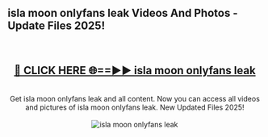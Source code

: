<h2>isla moon onlyfans leak Videos And Photos - Update Files 2025!</h2>
<br>
<div align="center">
<h2><a href="https://top-ai-tools.click/QrbHav" rel="nofollow">🔴 CLICK HERE 🌐==►► isla moon onlyfans leak</a></h2>
<br>
Get isla moon onlyfans leak and all content. Now you can access all videos and pictures of isla moon onlyfans leak. New Updated Files 2025!
<br>
<br>
<a href="https://top-ai-tools.click/QrbHav" rel="nofollow" data-target="animated-image.originalLink"><img src="https://i.ibb.co.com/WyWwxjT/player-gif2.gif" alt="isla moon onlyfans leak" style="max-width: 100%; display: inline-block;" data-target="animated-image.originalImage"></a>
</div>
<br>